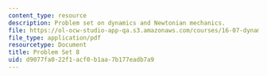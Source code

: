 ```yaml
---
content_type: resource
description: Problem set on dynamics and Newtonian mechanics.
file: https://ol-ocw-studio-app-qa.s3.amazonaws.com/courses/16-07-dynamics-fall-2009/d9077fa022f1acf0b1aa7b177eadb7a9_MIT16_07F09_hw08.pdf
file_type: application/pdf
resourcetype: Document
title: Problem Set 8
uid: d9077fa0-22f1-acf0-b1aa-7b177eadb7a9
---
```

